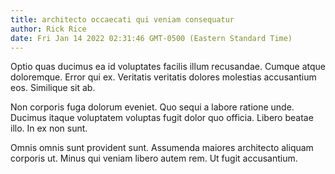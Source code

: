 ```yaml
---
title: architecto occaecati qui veniam consequatur
author: Rick Rice
date: Fri Jan 14 2022 02:31:46 GMT-0500 (Eastern Standard Time)
---
```

Optio quas ducimus ea id voluptates facilis illum recusandae. Cumque atque doloremque. Error qui ex. Veritatis veritatis dolores molestias accusantium eos. Similique sit ab.

 Non corporis fuga dolorum eveniet. Quo sequi a labore ratione unde. Ducimus itaque voluptatem voluptas fugit dolor quo officia. Libero beatae illo. In ex non sunt.

 Omnis omnis sunt provident sunt. Assumenda maiores architecto aliquam corporis ut. Minus qui veniam libero autem rem. Ut fugit accusantium.